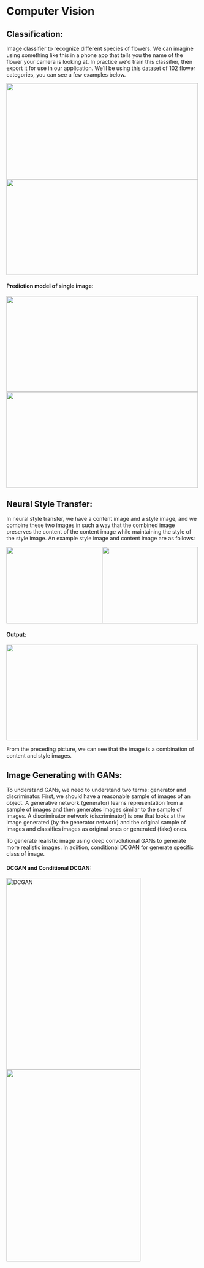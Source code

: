 # Computer Vision

## Classification:

Image classifier to recognize different species of flowers. We can imagine using something like this in a phone app that tells you the name of the flower your camera is looking at. In practice we'd train this classifier, then export it for use in our application. We'll be using this [dataset](https://www.robots.ox.ac.uk/~vgg/data/flowers/102/index.html) of 102 flower categories, you can see a few examples below.

<img src = "https://github.com/codenigma1/Deep-Learning/blob/master/Computer_Vision/AutoEncoder_and_Image_Mainpulation/results/flower.png" height=250 width=500><img src = "https://github.com/codenigma1/Deep-Learning/blob/master/Computer_Vision/AutoEncoder_and_Image_Mainpulation/results/train.png" height=250 width=500>

#### Prediction model of single image: 
<img src = "https://github.com/codenigma1/Deep-Learning/blob/master/Computer_Vision/AutoEncoder_and_Image_Mainpulation/results/one_pred.png" height=250 width=500><img src = "https://github.com/codenigma1/Deep-Learning/blob/master/Computer_Vision/AutoEncoder_and_Image_Mainpulation/results/one_pred2.png" height=250 width=500>

## Neural Style Transfer:
In neural style transfer, we have a content image and a style image, and we combine these two images in such a way that the combined image preserves the content of the content image while maintaining the style of the style image. An example style image and content image are as follows:

<img src = "https://github.com/codenigma1/Deep-Learning/blob/master/Computer_Vision/AutoEncoder_and_Image_Mainpulation/archive/try7.jpg" height=200 width=250><img src = "https://github.com/codenigma1/Deep-Learning/blob/master/Computer_Vision/AutoEncoder_and_Image_Mainpulation/archive/anom.jpg" height=200 width=250>

#### Output:
<img src = "https://github.com/codenigma1/Deep-Learning/blob/master/Computer_Vision/AutoEncoder_and_Image_Mainpulation/results/style_transfer/genU2.png" height=250 width=500>
<p> From the preceding picture, we can see that the image is a combination of content and style images. </p>

## Image Generating with GANs:
To understand GANs, we need to understand two terms: generator and discriminator. First, we should have a reasonable sample of images of an object. A generative network (generator) learns representation from a sample of images and then generates images similar to the sample of images. A discriminator network (discriminator) is one that looks at the image generated (by the generator network) and the original sample of images and classifies images as original ones or generated (fake) ones.

To generate realistic image using deep convolutional GANs to generate more realistic images. In adiition, conditional DCGAN for generate specific class of image. 
#### DCGAN and Conditional DCGAN:
<img title = "DCGAN"  src="https://github.com/codenigma1/Deep-Learning/blob/master/Computer_Vision/AutoEncoder_and_Image_Mainpulation/results/CDGAN.png" title='DCGANs' height=500, width=350><img src="https://github.com/codenigma1/Deep-Learning/blob/master/Computer_Vision/AutoEncoder_and_Image_Mainpulation/results/condi_dcgan.png" height=500, width=350>
